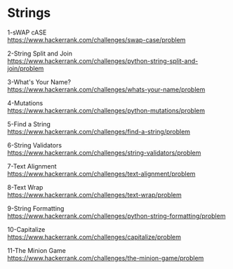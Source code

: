 # Strings

1-sWAP cASE
<br>
https://www.hackerrank.com/challenges/swap-case/problem

2-String Split and Join
<br>
https://www.hackerrank.com/challenges/python-string-split-and-join/problem

3-What's Your Name?
<br>
https://www.hackerrank.com/challenges/whats-your-name/problem

4-Mutations
<br>
https://www.hackerrank.com/challenges/python-mutations/problem

5-Find a String
<br>
https://www.hackerrank.com/challenges/find-a-string/problem

6-String Validators
<br>
https://www.hackerrank.com/challenges/string-validators/problem

7-Text Alignment
<br>
https://www.hackerrank.com/challenges/text-alignment/problem

8-Text Wrap
<br>
https://www.hackerrank.com/challenges/text-wrap/problem

9-String Formatting
<br>
https://www.hackerrank.com/challenges/python-string-formatting/problem

10-Capitalize
<br>
https://www.hackerrank.com/challenges/capitalize/problem

11-The Minion Game
<br>
https://www.hackerrank.com/challenges/the-minion-game/problem

